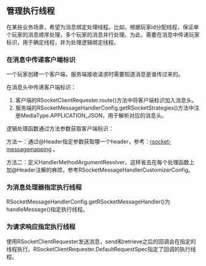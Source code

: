 ## 管理执行线程

在某些业务场景，希望为消息绑定处理线程。比如，根据玩家id分配线程，保证单个玩家的消息顺序处理，多个玩家的消息并行处理。为此，需要在消息中传递玩家标识，用于确定线程，并为处理逻辑绑定线程。

### 在消息中传递客户端标识

一个玩家创建一个客户端，服务端接收请求时需要知道消息是谁传过来的。

在消息头中传递客户端标识：

1. 客户端的RSocketClientRequester.route()方法中将客户端标识加入消息头。
2. 服务端的RSocketMessageHandlerConfig.getRSocketStrategies()方法中注册MediaType.APPLICATION_JSON，用于解析对应的消息头。

逻辑处理函数通过方法参数获取客户端标识：

方法一：通过@Header指定参数获取哪一个header，参考：[rsocket-messagemapping](https://docs.spring.io/spring-framework/docs/5.3.5/reference/html/web-reactive.html#rsocket-annot-messagemapping) 。

方法二：定义HandlerMethodArgumentResolver，这样省去在每个处理函数上加@Header注解的麻烦，参考RSocketMessageHandlerCustomizerConfig。



### 为消息处理器指定执行线程

RSocketMessageHandlerConfig.getRSocketMessageHandler()为handleMessage()指定执行线程。

### 为请求响应指定执行线程

使用RSocketClientRequester发送消息，send和retrieve之后的回调会在指定的线程执行。RSocketClientRequester.DefaultRequestSpec指定了回调的执行线程。